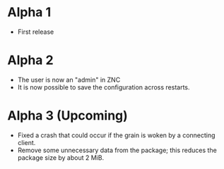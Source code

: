 
# Alpha 1

* First release

# Alpha 2

* The user is now an "admin" in ZNC
* It is now possible to save the configuration across restarts.

# Alpha 3 (Upcoming)

* Fixed a crash that could occur if the grain is woken by a connecting
  client.
* Remove some unnecessary data from the package; this reduces the
  package size by about 2 MiB.
